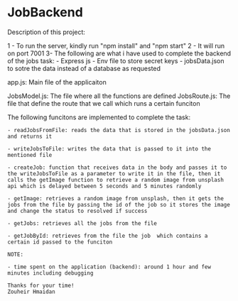 # JobBackend

Description of this project:

1 - To run the server, kindly run "npm install" and "npm start"
2 - It will run on port 7001
3- The following are what i have used to complete the backend of the jobs task: - Express js - Env file to store secret keys - jobsData.json to sotre the data instead of a database as requested

app.js: Main file of the applicaiton

JobsModel.js: The file where all the functions are defined
JobsRoute.js: The file that define the route that we call which runs a certain funciton

The following funcitons are implemented to complete the task:

    - readJobsFromFile: reads the data that is stored in the jobsData.json and returns it

    - writeJobsToFile: writes the data that is passed to it into the mentioned file

    - createJob: function that receives data in the body and passes it to the writeJobsToFile as a parameter to write it in the file, then it calls the getImage function to retrieve a random image from unsplash api which is delayed between 5 seconds and 5 minutes randomly

    - getImage: retrieves a random image from unsplash, then it gets the jobs from the file by passing the id of the job so it stores the image and change the status to resolved if success

    - getJobs: retrieves all the jobs from the file

    - getJobById: retrieves from the file the job  which contains a certain id passed to the funciton

    NOTE:

    - time spent on the application (backend): around 1 hour and few minutes including debugging

    Thanks for your time!
    Zouheir Hmaidan
